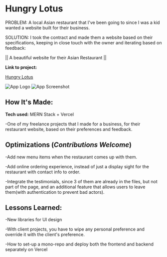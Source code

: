 # Hungry Lotus

PROBLEM: A local Asian restaurant that I've been going to since I was a kid wanted a website built for their business.


SOLUTION: I took the contract and made them a website based on their specifications, keeping in close touch with the owner and iterating based on feedback:

|| A beautiful website for their Asian Restaurant ||

**Link to project:**

[Hungry Lotus](https://hungry-lotus.vercel.app/)

![App Logo](https://drive.google.com/uc?export=view&id=1EiOX3p_ZB7YrVpRwNDz9pb03Ffa-hWMR) ![App Screenshot](https://drive.google.com/uc?export=view&id=1G8ENPSv09Lld_Ap_wKoVNaZNfHOxIMi4)

## How It's Made:

**Tech used:** MERN Stack + Vercel

-One of my freelance projects that I made for a business, for their restaurant website, based on their preferences and feedback.

## Optimizations (*Contributions Welcome*)

-Add new menu items when the restaurant comes up with them.

-Add online ordering experience, instead of just a display sight for the restaurant with contact info to order.

-Integrate the testimonials, since 3 of them are already in the files, but not part of the page, and an additional feature that allows users to leave them(with authentication to prevent bad actors).

## Lessons Learned:

-New libraries for UI design

-With client projects, you have to wipe any personal preference and override it with the client's preference.

-How to set-up a mono-repo and deploy both the frontend and backend separately on Vercel
